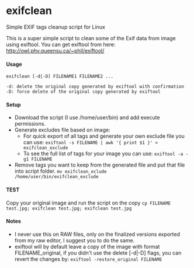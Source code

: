 # exifclean

Simple EXIF tags cleanup script for Linux

This is a super simple script to clean some of the Exif data from image using exiftool.
You can get exiftool from here: http://owl.phy.queensu.ca/~phil/exiftool/

#### Usage
  `exifclean [-d|-D] FILENAME1 FILENAME2 ...`

    -d: delete the original copy generated by exiftool with confirmation
    -D: force delete of the original copy generated by exiftool

#### Setup
  * Download the script (I use /home/user/bin) and add execute permissions.
  * Generate excludes file based on image:
    * For quick export of all tags and generate your own exclude file you can use:
      `exiftool -s FILENAME | awk '{ print $1 }' > exifclean_exclude`
    * To see the full list of tags for your image you can use:
      `exiftool -a -g1 FILENAME`
  * Remove tags you want to keep from the generated file and put that file into script folder.
    `mv exifclean_eclude /home/user/bin/exifclean_exclude`

#### TEST
  Copy your original image and run the script on the copy
  `cp FILENAME test.jpg; exifclean test.jpg; exifclean test.jpg`

#### Notes
  * I never use this on RAW files, only on the finalized versions exported from my raw editor,
    I suggest you to do the same.
  * exiftool will by default leave a copy of the image with format FILENAME_original,
    if you didn't use the delete [-d|-D] flags, you can revert the changes by:
      `exiftool -restore_original FILENAME`
